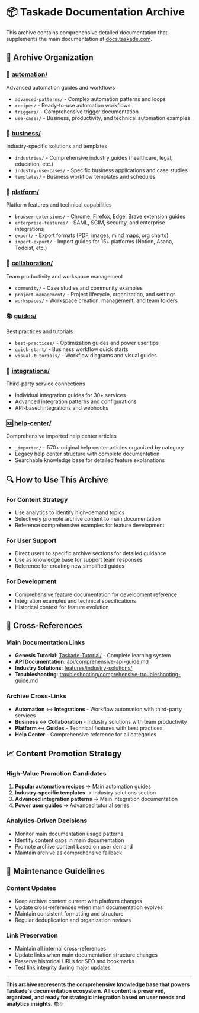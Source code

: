 # 📦 Taskade Documentation Archive

This archive contains comprehensive detailed documentation that supplements the main documentation at [docs.taskade.com](https://docs.taskade.com).

## 🎯 **Archive Organization**

### **🤖 [automation/](automation/)**
Advanced automation guides and workflows
- `advanced-patterns/` - Complex automation patterns and loops
- `recipes/` - Ready-to-use automation workflows
- `triggers/` - Comprehensive trigger documentation
- `use-cases/` - Business, productivity, and technical automation examples

### **🏢 [business/](business/)**
Industry-specific solutions and templates
- `industries/` - Comprehensive industry guides (healthcare, legal, education, etc.)
- `industry-use-cases/` - Specific business applications and case studies
- `templates/` - Business workflow templates and schedules

### **🔧 [platform/](platform/)**
Platform features and technical capabilities
- `browser-extensions/` - Chrome, Firefox, Edge, Brave extension guides
- `enterprise-features/` - SAML, SCIM, security, and enterprise integrations
- `export/` - Export formats (PDF, images, mind maps, org charts)
- `import-export/` - Import guides for 15+ platforms (Notion, Asana, Todoist, etc.)

### **🤝 [collaboration/](collaboration/)**
Team productivity and workspace management
- `community/` - Case studies and community examples
- `project-management/` - Project lifecycle, organization, and settings
- `workspaces/` - Workspace creation, management, and team folders

### **📚 [guides/](guides/)**
Best practices and tutorials
- `best-practices/` - Optimization guides and power user tips
- `quick-start/` - Business workflow quick starts
- `visual-tutorials/` - Workflow diagrams and visual guides

### **🔗 [integrations/](integrations/)**
Third-party service connections
- Individual integration guides for 30+ services
- Advanced integration patterns and configurations
- API-based integrations and webhooks

### **🆘 [help-center/](help-center/)**
Comprehensive imported help center articles
- `_imported/` - 570+ original help center articles organized by category
- Legacy help center structure with complete documentation
- Searchable knowledge base for detailed feature explanations

## 🔍 **How to Use This Archive**

### **For Content Strategy**
- Use analytics to identify high-demand topics
- Selectively promote archive content to main documentation
- Reference comprehensive examples for feature development

### **For User Support**
- Direct users to specific archive sections for detailed guidance
- Use as knowledge base for support team responses
- Reference for creating new simplified guides

### **For Development**
- Comprehensive feature documentation for development reference
- Integration examples and technical specifications
- Historical context for feature evolution

## 🔗 **Cross-References**

### **Main Documentation Links**
- **Genesis Tutorial**: [Taskade-Tutorial/](../Taskade-Tutorial/) - Complete learning system
- **API Documentation**: [api/comprehensive-api-guide.md](../api/comprehensive-api-guide.md)
- **Industry Solutions**: [features/industry-solutions/](../features/industry-solutions/)
- **Troubleshooting**: [troubleshooting/comprehensive-troubleshooting-guide.md](../troubleshooting/comprehensive-troubleshooting-guide.md)

### **Archive Cross-Links**
- **Automation** ↔ **Integrations** - Workflow automation with third-party services
- **Business** ↔ **Collaboration** - Industry solutions with team productivity
- **Platform** ↔ **Guides** - Technical features with best practices
- **Help Center** - Comprehensive reference for all categories

## 📈 **Content Promotion Strategy**

### **High-Value Promotion Candidates**
1. **Popular automation recipes** → Main automation guides
2. **Industry-specific templates** → Industry solutions section
3. **Advanced integration patterns** → Main integration documentation
4. **Power user guides** → Advanced tutorial series

### **Analytics-Driven Decisions**
- Monitor main documentation usage patterns
- Identify content gaps in main documentation
- Promote archive content based on user demand
- Maintain archive as comprehensive fallback

## 🎯 **Maintenance Guidelines**

### **Content Updates**
- Keep archive content current with platform changes
- Update cross-references when main documentation evolves
- Maintain consistent formatting and structure
- Regular deduplication and organization reviews

### **Link Preservation**
- Maintain all internal cross-references
- Update links when main documentation structure changes
- Preserve historical URLs for SEO and bookmarks
- Test link integrity during major updates

---

**This archive represents the comprehensive knowledge base that powers Taskade's documentation ecosystem. All content is preserved, organized, and ready for strategic integration based on user needs and analytics insights.** 📚✨
